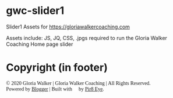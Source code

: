 # gwc-slider1
Slider1 Assets for https://gloriawalkercoaching.com

Assets include: JS, JQ, CSS, .jpgs required to run the Gloria Walker Coaching Home page slider


# Copyright (in footer)
<div style="font-family: kalam, cursive;">© 2020 Gloria Walker | Gloria Walker Coaching | All Rights Reserved.<br />
Powered by <a href="https://draft.blogger.com/">Blogger</a> | Built with <span style="background-color: white; text-align: center;font-family:&quot;;font-size:25px;color:#2c0e25;">💖</span> by <a href="http://www.pir8aye.net/">Pir8 Eye</a>.<br /></div>
